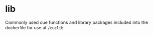 # lib

Commonly used cue functions and library packages included into the dockerfile for use at `/cuelib`
